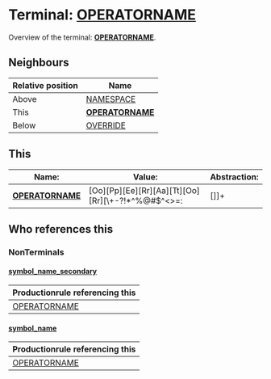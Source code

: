 # Terminal: **[OPERATORNAME](./OPERATORNAME.md)**

Overview of the terminal: **[OPERATORNAME](./OPERATORNAME.md)**.



## **Neighbours**

| Relative position | Name                                          |
| ----------------- | --------------------------------------------- |
| Above             | [NAMESPACE](./NAMESPACE.md) |
| This              | **[OPERATORNAME](./OPERATORNAME.md)** |
| Below             | [OVERRIDE](./OVERRIDE.md) |



## **This**

| Name:                                       | Value:          | Abstraction:    |
| ------------------------------------------- | --------------- | --------------- |
| **[OPERATORNAME](./OPERATORNAME.md)** | [Oo][Pp][Ee][Rr][Aa][Tt][Oo][Rr][\\+\-?!*^%@#$^<>=:|\[\]]+ | Standard |



## **Who references this**

### NonTerminals


#### [symbol_name_secondary](./../Grammar/symbol_name_secondary.md)

| Productionrule referencing this                      |
| ---------------------------------------------------- |
| [OPERATORNAME](./OPERATORNAME.md)  |


#### [symbol_name](./../Grammar/symbol_name.md)

| Productionrule referencing this                      |
| ---------------------------------------------------- |
| [OPERATORNAME](./OPERATORNAME.md)  |



